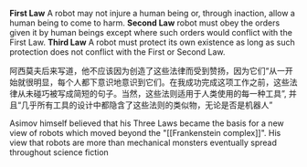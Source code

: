 **First Law**
A robot may not injure a human being or, through inaction, allow a human being to come to harm.
**Second Law**
robot must obey the orders given it by human beings except where such orders would conflict with the First Law.
**Third Law**
A robot must protect its own existence as long as such protection does not conflict with the First or Second Law.

阿西莫夫后来写道，他不应该因为创造了这些法律而受到赞扬，因为它们“从一开始就很明显，每个人都下意识地意识到它们。在我成功完成这项工作之前，这些法律从未碰巧被写成简短的句子。当然，这些法则适用于人类使用的每一种工具”, 并且“几乎所有工具的设计中都隐含了这些法则的类似物，无论是否是机器人”

Asimov himself believed that his Three Laws became the basis for a new view of robots which moved beyond the "[[Frankenstein complex]]". His view that robots are more than mechanical monsters eventually spread throughout science fiction